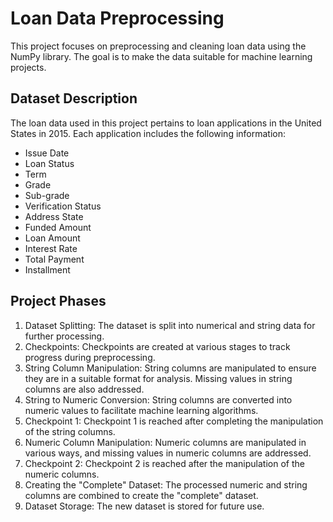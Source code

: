 # Loan Data Preprocessing

This project focuses on preprocessing and cleaning loan data using the NumPy library. The goal is to make the data suitable for machine learning projects.

## Dataset Description

The loan data used in this project pertains to loan applications in the United States in 2015. Each application includes the following information:

- Issue Date
- Loan Status
- Term
- Grade
- Sub-grade
- Verification Status
- Address State
- Funded Amount
- Loan Amount
- Interest Rate
- Total Payment
- Installment

## Project Phases

1. Dataset Splitting: The dataset is split into numerical and string data for further processing.
2. Checkpoints: Checkpoints are created at various stages to track progress during preprocessing.
3. String Column Manipulation: String columns are manipulated to ensure they are in a suitable format for analysis. Missing values in string columns are also addressed.
4. String to Numeric Conversion: String columns are converted into numeric values to facilitate machine learning algorithms.
5. Checkpoint 1: Checkpoint 1 is reached after completing the manipulation of the string columns.
6. Numeric Column Manipulation: Numeric columns are manipulated in various ways, and missing values in numeric columns are addressed.
7. Checkpoint 2: Checkpoint 2 is reached after the manipulation of the numeric columns.
8. Creating the "Complete" Dataset: The processed numeric and string columns are combined to create the "complete" dataset.
9. Dataset Storage: The new dataset is stored for future use.


